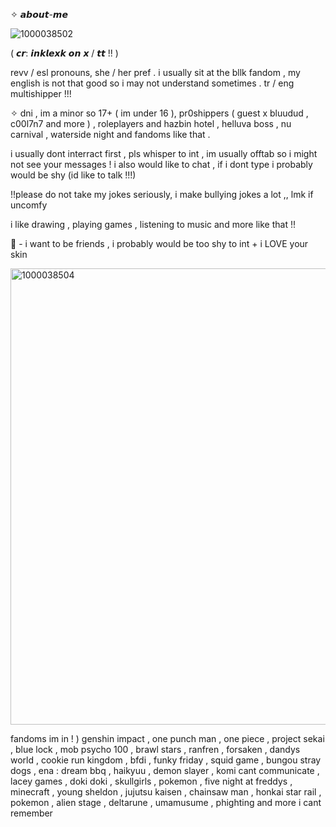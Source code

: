   ✧ 𝙖𝙗𝙤𝙪𝙩-𝙢𝙚

![1000038502](https://github.com/user-attachments/assets/c1f1af1e-1c4e-42fa-826b-65e23d00a849)


( 𝙘𝙧: 𝙞𝙣𝙠𝙡𝙚𝙭𝙠 𝙤𝙣 𝙭 / 𝙩𝙩 !! )

revv / esl pronouns, she / her pref . i usually sit at the bllk fandom , my english is not that good so i may not understand sometimes . tr / eng multishipper !!!


✧ dni , im a minor so 17+ ( im under 16 ), pr0shippers ( guest x bluudud , c00l7n7 and more ) , roleplayers and hazbin hotel , helluva boss , nu carnival , waterside night and fandoms like that .


i usually dont interract first , pls whisper to int , im usually offtab so i might not see your messages !
i also would like to chat , if i dont type i probably would be shy (id like to talk !!!)

!!please do not take my jokes seriously, i make bullying jokes a lot ,, lmk if uncomfy


i like drawing , playing games , listening to music and more like that !!


👑 - i want to be friends , i probably would be too shy to int + i LOVE your skin


<img width="614" height="730" alt="1000038504" src="https://github.com/user-attachments/assets/644b9f4f-3a22-40bd-834f-bd08d32f0f7a" />


fandoms im in ! ) genshin impact , one punch man , one piece , project sekai , blue lock , mob psycho 100 , brawl stars , ranfren , forsaken , dandys world , cookie run kingdom , bfdi , funky friday , squid game , bungou stray dogs , ena : dream bbq , haikyuu , demon slayer , komi cant communicate , lacey games , doki doki , skullgirls , pokemon , five night at freddys , minecraft , young sheldon , jujutsu kaisen , chainsaw man , honkai star rail , pokemon , alien stage , deltarune , umamusume , phighting and more i cant remember



